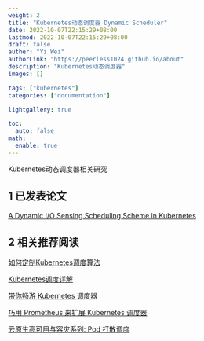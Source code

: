 ```yaml
---
weight: 2
title: "Kubernetes动态调度器 Dynamic Scheduler"
date: 2022-10-07T22:15:29+08:00
lastmod: 2022-10-07T22:15:29+08:00
draft: false
auther: "Yi Wei"
authorLink: "https://peerless1024.github.io/about"
description: "Kubernetes动态调度器"
images: []

tags: ["kubernetes"]
categories: ["documentation"]

lightgallery: true

toc:
  auto: false
math:
  enable: true
---
```


Kubernetes动态调度器相关研究

<!--more-->

## 1 已发表论文
[A Dynamic I/O Sensing Scheduling Scheme in Kubernetes](https://dl.acm.org/doi/pdf/10.1145/3407947.3407950)

## 2 相关推荐阅读
[如何定制Kubernetes调度算法](https://mp.weixin.qq.com/s/hSCqzT4zxTZ2Vj4T1QHWeg)

[Kubernetes调度详解](https://mp.weixin.qq.com/s/Bm3lTiAUuXIvkJBiQEYigw)

[带你畅游 Kubernetes 调度器](https://mp.weixin.qq.com/s/jH9ho9bFNEt0UEsnKmifig)

[巧用 Prometheus 来扩展 Kubernetes 调度器](https://mp.weixin.qq.com/s/trxWKe31RnqjKyjOgGY8ZA)

[云原生高可用与容灾系列: Pod 打散调度](https://mp.weixin.qq.com/s/Kb6D-4vDHdoBBTAG3h1KtQ)
